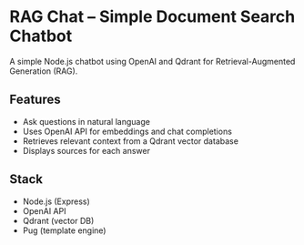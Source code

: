 # RAG Chat – Simple Document Search Chatbot

A simple Node.js chatbot using OpenAI and Qdrant for Retrieval-Augmented Generation (RAG).

## Features

- Ask questions in natural language
- Uses OpenAI API for embeddings and chat completions
- Retrieves relevant context from a Qdrant vector database
- Displays sources for each answer

## Stack

- Node.js (Express)
- OpenAI API
- Qdrant (vector DB)
- Pug (template engine)

